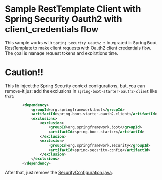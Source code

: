 # Sample RestTemplate Client with Spring Security Oauth2 with client_credentials flow

This sample works with `Spring Security Oauth2 5` integrated in Spring Boot RestTemplate to make
client requests with Oauth2 client credentials flow. The goal is manage request tokens and expirations time.

# Caution!!

This lib inject the Spring Security context configurations, but, you can remove-it just 
add the exclusions in `spring-boot-starter-oauth2-client` like that:

```xml 
		<dependency>
			<groupId>org.springframework.boot</groupId>
			<artifactId>spring-boot-starter-oauth2-client</artifactId>
            <exclusions>
                <exclusion>
                    <groupId>org.springframework.boot</groupId>
                    <artifactId>spring-boot-starter</artifactId>
                </exclusion>
                <exclusion>
                    <groupId>org.springframework.security</groupId>
                    <artifactId>spring-security-config</artifactId>
                </exclusion>
            </exclusions>
		</dependency>
```

After that, just remove the [SecurityConfiguration.java](/src/main/java/br/com/helpdev/security/SecurityConfiguration.java).